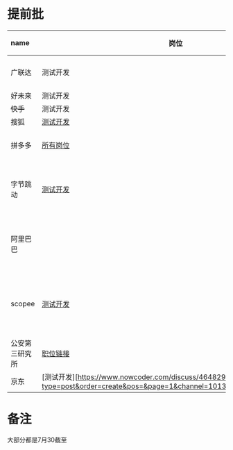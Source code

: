 # 提前批

| name           | 岗位                                                         | 投递 | 笔试 | 一面 | 二面 | 三面 | 备注                   |
| :------------- | ------------------------------------------------------------ | ---- | ---- | ---- | ---- | ---- | ---------------------- |
| 广联达         | 测试开发                                                     | 🆗    | 🆗    |      |      |      | 不影响秋招             |
| 好未来         | 测试开发                                                     | 🆗    |      |      |      |      |                        |
| ~~快手~~       | 测试开发                                                     | 🆗    |      |      |      |      |                        |
| 搜狐           | [测试开发](https://app.mokahr.com/recommendation-apply/sohu/5683?recommenderId=350579#/job/7537b3b4-f435-4fe6-a852-e83f377724b8?_k=hh7fjx) |      |      |      |      |      |                        |
| 拼多多         | [所有岗位](https://careers.pinduoduo.com/campus/grad?t=sEdJcOpPhg) |      |      |      |      |      | 没有测试开发           |
| 字节跳动       | [测试开发](https://www.nowcoder.com/discuss/459936?type=post&order=create&pos=&page=1&channel=2001&source_id=search_post) |      |      |      |      |      | 希望准备好，尽快投递   |
| 阿里巴巴       |                                                              |      |      |      |      |      | 希望准备好，尽快投递   |
| scopee         | [测试开发](https://www.nowcoder.com/discuss/454490?type=all&order=recall&pos=&page=1&channel=2001&source_id=search_all) | 🆗    |      |      |      |      | 投错了（没有测试开发） |
| 公安第三研究所 | [职位链接](https://campus.liepin.com/xycompany/174669/#jobtitle=N000140&) |      |      |      |      |      |                        |
| 京东           | [测试开发][https://www.nowcoder.com/discuss/464829?type=post&order=create&pos=&page=1&channel=1013&source_id=search_post] | 🆗    |      |      |      |      |                        |



# 备注

大部分都是7月30截至